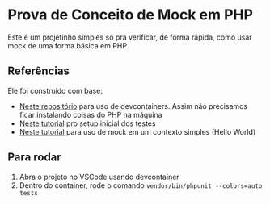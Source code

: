 # Prova de Conceito de Mock em PHP

Este é um projetinho simples só pra verificar, de forma rápida, como usar mock de uma forma básica em PHP.

## Referências

Ele foi construído com base:

- [Neste repositório](https://github.com/microsoft/vscode-remote-try-php) para uso de devcontainers. Assim não precisamos ficar instalando coisas do PHP na máquina
- [Neste tutorial](https://www.freecodecamp.org/news/test-php-code-with-phpunit/) pro setup inicial dos testes
- [Neste tutorial](https://medium.com/nona-web/mocking-in-phpunit-802f91112645) para uso de mock em um contexto simples (Hello World)

## Para rodar

1. Abra o projeto no VSCode usando devcontainer
2. Dentro do container, rode o comando `vendor/bin/phpunit --colors=auto tests`
